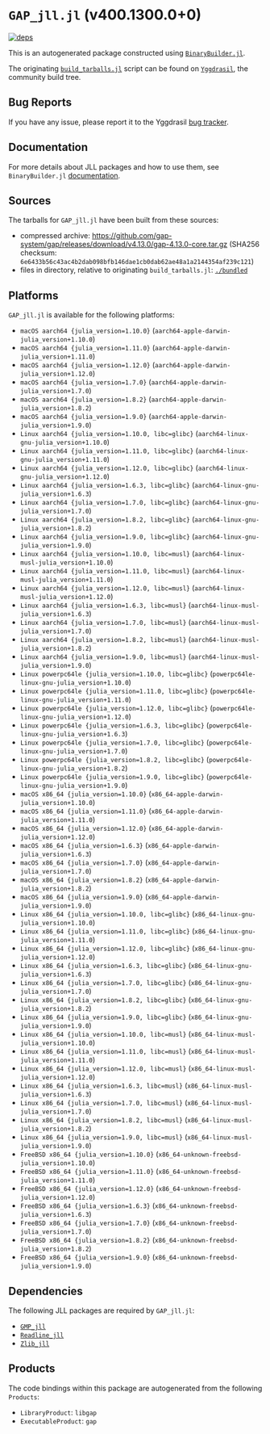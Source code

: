 # `GAP_jll.jl` (v400.1300.0+0)

[![deps](https://juliahub.com/docs/GAP_jll/deps.svg)](https://juliahub.com/ui/Packages/GAP_jll/ko3fS?page=2)

This is an autogenerated package constructed using [`BinaryBuilder.jl`](https://github.com/JuliaPackaging/BinaryBuilder.jl).

The originating [`build_tarballs.jl`](https://github.com/JuliaPackaging/Yggdrasil/blob/b79a9a15749cf8ec32a0003088b5e09e74456513/G/GAP/build_tarballs.jl) script can be found on [`Yggdrasil`](https://github.com/JuliaPackaging/Yggdrasil/), the community build tree.

## Bug Reports

If you have any issue, please report it to the Yggdrasil [bug tracker](https://github.com/JuliaPackaging/Yggdrasil/issues).

## Documentation

For more details about JLL packages and how to use them, see `BinaryBuilder.jl` [documentation](https://docs.binarybuilder.org/stable/jll/).

## Sources

The tarballs for `GAP_jll.jl` have been built from these sources:

* compressed archive: https://github.com/gap-system/gap/releases/download/v4.13.0/gap-4.13.0-core.tar.gz (SHA256 checksum: `6e6433b56c43ac4b2dab098bfb146dae1cb0dab62ae48a1a2144354af239c121`)
* files in directory, relative to originating `build_tarballs.jl`: [`./bundled`](https://github.com/JuliaPackaging/Yggdrasil/tree/b79a9a15749cf8ec32a0003088b5e09e74456513/G/GAP/bundled)

## Platforms

`GAP_jll.jl` is available for the following platforms:

* `macOS aarch64 {julia_version=1.10.0}` (`aarch64-apple-darwin-julia_version+1.10.0`)
* `macOS aarch64 {julia_version=1.11.0}` (`aarch64-apple-darwin-julia_version+1.11.0`)
* `macOS aarch64 {julia_version=1.12.0}` (`aarch64-apple-darwin-julia_version+1.12.0`)
* `macOS aarch64 {julia_version=1.7.0}` (`aarch64-apple-darwin-julia_version+1.7.0`)
* `macOS aarch64 {julia_version=1.8.2}` (`aarch64-apple-darwin-julia_version+1.8.2`)
* `macOS aarch64 {julia_version=1.9.0}` (`aarch64-apple-darwin-julia_version+1.9.0`)
* `Linux aarch64 {julia_version=1.10.0, libc=glibc}` (`aarch64-linux-gnu-julia_version+1.10.0`)
* `Linux aarch64 {julia_version=1.11.0, libc=glibc}` (`aarch64-linux-gnu-julia_version+1.11.0`)
* `Linux aarch64 {julia_version=1.12.0, libc=glibc}` (`aarch64-linux-gnu-julia_version+1.12.0`)
* `Linux aarch64 {julia_version=1.6.3, libc=glibc}` (`aarch64-linux-gnu-julia_version+1.6.3`)
* `Linux aarch64 {julia_version=1.7.0, libc=glibc}` (`aarch64-linux-gnu-julia_version+1.7.0`)
* `Linux aarch64 {julia_version=1.8.2, libc=glibc}` (`aarch64-linux-gnu-julia_version+1.8.2`)
* `Linux aarch64 {julia_version=1.9.0, libc=glibc}` (`aarch64-linux-gnu-julia_version+1.9.0`)
* `Linux aarch64 {julia_version=1.10.0, libc=musl}` (`aarch64-linux-musl-julia_version+1.10.0`)
* `Linux aarch64 {julia_version=1.11.0, libc=musl}` (`aarch64-linux-musl-julia_version+1.11.0`)
* `Linux aarch64 {julia_version=1.12.0, libc=musl}` (`aarch64-linux-musl-julia_version+1.12.0`)
* `Linux aarch64 {julia_version=1.6.3, libc=musl}` (`aarch64-linux-musl-julia_version+1.6.3`)
* `Linux aarch64 {julia_version=1.7.0, libc=musl}` (`aarch64-linux-musl-julia_version+1.7.0`)
* `Linux aarch64 {julia_version=1.8.2, libc=musl}` (`aarch64-linux-musl-julia_version+1.8.2`)
* `Linux aarch64 {julia_version=1.9.0, libc=musl}` (`aarch64-linux-musl-julia_version+1.9.0`)
* `Linux powerpc64le {julia_version=1.10.0, libc=glibc}` (`powerpc64le-linux-gnu-julia_version+1.10.0`)
* `Linux powerpc64le {julia_version=1.11.0, libc=glibc}` (`powerpc64le-linux-gnu-julia_version+1.11.0`)
* `Linux powerpc64le {julia_version=1.12.0, libc=glibc}` (`powerpc64le-linux-gnu-julia_version+1.12.0`)
* `Linux powerpc64le {julia_version=1.6.3, libc=glibc}` (`powerpc64le-linux-gnu-julia_version+1.6.3`)
* `Linux powerpc64le {julia_version=1.7.0, libc=glibc}` (`powerpc64le-linux-gnu-julia_version+1.7.0`)
* `Linux powerpc64le {julia_version=1.8.2, libc=glibc}` (`powerpc64le-linux-gnu-julia_version+1.8.2`)
* `Linux powerpc64le {julia_version=1.9.0, libc=glibc}` (`powerpc64le-linux-gnu-julia_version+1.9.0`)
* `macOS x86_64 {julia_version=1.10.0}` (`x86_64-apple-darwin-julia_version+1.10.0`)
* `macOS x86_64 {julia_version=1.11.0}` (`x86_64-apple-darwin-julia_version+1.11.0`)
* `macOS x86_64 {julia_version=1.12.0}` (`x86_64-apple-darwin-julia_version+1.12.0`)
* `macOS x86_64 {julia_version=1.6.3}` (`x86_64-apple-darwin-julia_version+1.6.3`)
* `macOS x86_64 {julia_version=1.7.0}` (`x86_64-apple-darwin-julia_version+1.7.0`)
* `macOS x86_64 {julia_version=1.8.2}` (`x86_64-apple-darwin-julia_version+1.8.2`)
* `macOS x86_64 {julia_version=1.9.0}` (`x86_64-apple-darwin-julia_version+1.9.0`)
* `Linux x86_64 {julia_version=1.10.0, libc=glibc}` (`x86_64-linux-gnu-julia_version+1.10.0`)
* `Linux x86_64 {julia_version=1.11.0, libc=glibc}` (`x86_64-linux-gnu-julia_version+1.11.0`)
* `Linux x86_64 {julia_version=1.12.0, libc=glibc}` (`x86_64-linux-gnu-julia_version+1.12.0`)
* `Linux x86_64 {julia_version=1.6.3, libc=glibc}` (`x86_64-linux-gnu-julia_version+1.6.3`)
* `Linux x86_64 {julia_version=1.7.0, libc=glibc}` (`x86_64-linux-gnu-julia_version+1.7.0`)
* `Linux x86_64 {julia_version=1.8.2, libc=glibc}` (`x86_64-linux-gnu-julia_version+1.8.2`)
* `Linux x86_64 {julia_version=1.9.0, libc=glibc}` (`x86_64-linux-gnu-julia_version+1.9.0`)
* `Linux x86_64 {julia_version=1.10.0, libc=musl}` (`x86_64-linux-musl-julia_version+1.10.0`)
* `Linux x86_64 {julia_version=1.11.0, libc=musl}` (`x86_64-linux-musl-julia_version+1.11.0`)
* `Linux x86_64 {julia_version=1.12.0, libc=musl}` (`x86_64-linux-musl-julia_version+1.12.0`)
* `Linux x86_64 {julia_version=1.6.3, libc=musl}` (`x86_64-linux-musl-julia_version+1.6.3`)
* `Linux x86_64 {julia_version=1.7.0, libc=musl}` (`x86_64-linux-musl-julia_version+1.7.0`)
* `Linux x86_64 {julia_version=1.8.2, libc=musl}` (`x86_64-linux-musl-julia_version+1.8.2`)
* `Linux x86_64 {julia_version=1.9.0, libc=musl}` (`x86_64-linux-musl-julia_version+1.9.0`)
* `FreeBSD x86_64 {julia_version=1.10.0}` (`x86_64-unknown-freebsd-julia_version+1.10.0`)
* `FreeBSD x86_64 {julia_version=1.11.0}` (`x86_64-unknown-freebsd-julia_version+1.11.0`)
* `FreeBSD x86_64 {julia_version=1.12.0}` (`x86_64-unknown-freebsd-julia_version+1.12.0`)
* `FreeBSD x86_64 {julia_version=1.6.3}` (`x86_64-unknown-freebsd-julia_version+1.6.3`)
* `FreeBSD x86_64 {julia_version=1.7.0}` (`x86_64-unknown-freebsd-julia_version+1.7.0`)
* `FreeBSD x86_64 {julia_version=1.8.2}` (`x86_64-unknown-freebsd-julia_version+1.8.2`)
* `FreeBSD x86_64 {julia_version=1.9.0}` (`x86_64-unknown-freebsd-julia_version+1.9.0`)

## Dependencies

The following JLL packages are required by `GAP_jll.jl`:

* [`GMP_jll`](https://github.com/JuliaBinaryWrappers/GMP_jll.jl)
* [`Readline_jll`](https://github.com/JuliaBinaryWrappers/Readline_jll.jl)
* [`Zlib_jll`](https://github.com/JuliaBinaryWrappers/Zlib_jll.jl)

## Products

The code bindings within this package are autogenerated from the following `Products`:

* `LibraryProduct`: `libgap`
* `ExecutableProduct`: `gap`
